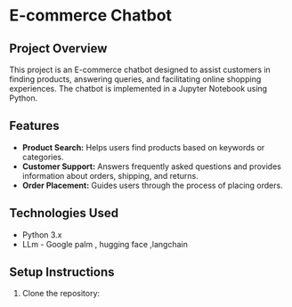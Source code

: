 # **E-commerce Chatbot**

## **Project Overview**
This project is an E-commerce chatbot designed to assist customers in finding products, answering queries, and facilitating online shopping experiences. The chatbot is implemented in a Jupyter Notebook using Python.

## **Features**
- **Product Search:** Helps users find products based on keywords or categories.
- **Customer Support:** Answers frequently asked questions and provides information about orders, shipping, and returns.
- **Order Placement:** Guides users through the process of placing orders.

## **Technologies Used**
- Python 3.x
- LLm - Google palm , hugging face ,langchain

## **Setup Instructions**
1. Clone the repository:
